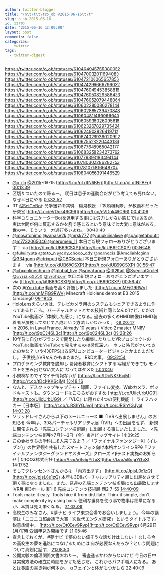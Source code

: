 ```yaml
---
author: twitter-blogger
title: "\n\t\t\t\t@o_ob @2015-06-16\t\t"
slug: o_ob-2015-06-16
id: 12793
date: '2015-06-16 12:00:00'
layout: post
comments: false
categories:
  - twitter
tags:
  - twitter-digest
---
```


https://twitter.com/o_ob/statuses/610464945755389952 https://twitter.com/o_ob/statuses/610470032011694080 https://twitter.com/o_ob/statuses/610472106065657856 https://twitter.com/o_ob/statuses/610474296666796032 https://twitter.com/o_ob/statuses/610476049453858816 https://twitter.com/o_ob/statuses/610476050829586433 https://twitter.com/o_ob/statuses/610476052079448064 https://twitter.com/o_ob/statuses/610602280086278144 https://twitter.com/o_ob/statuses/610602885739470848 https://twitter.com/o_ob/statuses/610604811466096640 https://twitter.com/o_ob/statuses/610605936026095616 https://twitter.com/o_ob/statuses/610623267829735424 https://twitter.com/o_ob/statuses/610624903826419712 https://twitter.com/o_ob/statuses/610674026936020992 https://twitter.com/o_ob/statuses/610675523220443136 https://twitter.com/o_ob/statuses/610677648965042177 https://twitter.com/o_ob/statuses/610683258234273792 https://twitter.com/o_ob/statuses/610779393183494144 https://twitter.com/o_ob/statuses/610780302286282753 https://twitter.com/o_ob/statuses/610781075816648704 https://twitter.com/o_ob/statuses/610804056391446529  

*   [@o_ob](https://twitter.com/o_ob) [@2015](https://twitter.com/2015)-06-15 [http://t.co/pLdtNRBFrj](http://t.co/pLdtNRBFrj) [00:12:39](https://twitter.com/o_ob/statuses/610464945755389952)
*   区切りついたので帰るー。 明日は息子の運動会だがどう考えても見れない。 なぜ平日にやる [00:32:52](https://twitter.com/o_ob/statuses/610470032011694080)
*   RT [@SciCoBot](https://twitter.com/SciCoBot): 光学迷彩を実現、稲見教授　「攻殻機動隊」が教養本だった研究室 [http://t.co/eVDok46C96](http://t.co/eVDok46C96) [00:41:06](https://twitter.com/o_ob/statuses/610472106065657856)
*   科学コミュニケーターBotを運用する事には労力しかない感じではあるが、 実は世間が何に反応するかを肌で感じるという意味では大変に意味がある。 世の中、そういう一方通行多いよね。 [00:49:49](https://twitter.com/o_ob/statuses/610474296666796032)
*   [@mosatonimo](https://twitter.com/mosatonimo) [@yanase2k](https://twitter.com/yanase2k) [@mrsk777](https://twitter.com/mrsk777) [@yuuukiiinalove](https://twitter.com/yuuukiiinalove) [@spaghetaboutit](https://twitter.com/spaghetaboutit) [@m7732065046](https://twitter.com/m7732065046) [@merumeru_11](https://twitter.com/merumeru_11) 本日ご新規フォローありがとうございます！ via [http://t.co/kiUB69CSXP](http://t.co/kiUB69CSXP) [00:56:46](https://twitter.com/o_ob/statuses/610476049453858816)
*   [@fukuiryuta](https://twitter.com/fukuiryuta) [@taito_n](https://twitter.com/taito_n) [@edy_choco_edy](https://twitter.com/edy_choco_edy) [@narnecis](https://twitter.com/narnecis) [@AmeliaMcginn](https://twitter.com/AmeliaMcginn) [@334gonn](https://twitter.com/334gonn) [@ctripputi](https://twitter.com/ctripputi) [@CBCSocial](https://twitter.com/CBCSocial) 本日ご新規フォローありがとうございます！ via [http://t.co/kiUB69CSXP](http://t.co/kiUB69CSXP) [00:56:47](https://twitter.com/o_ob/statuses/610476050829586433)
*   [@cbconlinechurch](https://twitter.com/cbconlinechurch) [@global_five](https://twitter.com/global_five) [@speakappa](https://twitter.com/speakappa) [@Itf2Kait](https://twitter.com/Itf2Kait) [@SvennaCirclet](https://twitter.com/SvennaCirclet) [@oyazi_q9550](https://twitter.com/oyazi_q9550) [@lvrohzum](https://twitter.com/lvrohzum) 本日ご新規フォローありがとうございます！ via [http://t.co/kiUB69CSXP](http://t.co/kiUB69CSXP) [00:56:47](https://twitter.com/o_ob/statuses/610476052079448064)
*   次の [@YouTube](https://twitter.com/YouTube) 動画を高く評価しました: [http://t.co/nnMFjG9RWv](http://t.co/nnMFjG9RWv) Minecraft Hololens demo at E3 2015 (amazing!) [09:18:22](https://twitter.com/o_ob/statuses/610602280086278144)
*   HoloLensえらいのは、テレビカメラ用のシステムもシェアできるように作ってあるところ。 バーチャルセットとかの技術と同じなんだけど、ただのYouTube動画が「体験した感じ」になる。過去の多くのHMD映像はHMD装着者が演技してあとで合成という方法しかなかった。 [09:20:47](https://twitter.com/o_ob/statuses/610602885739470848)
*   In 2006, in Laval France. Already 10 years / Video 2 master MNRV [http://t.co/t9pC246L3c](http://t.co/t9pC246L3c) [09:28:26](https://twitter.com/o_ob/statuses/610604811466096640)
*   10年前に自分がフランスで開発したり編集したりしたVRプロジェクトのYouTube動画をYouTubeで発見するのは感慨深い。 やっと時代がついてきたのかな？ いや400FPS出るGPUコンピュータービジョンとかまだまだだし。 子供視点VRなんかもまだまだ。 R&D大事。 [09:32:54](https://twitter.com/o_ob/statuses/610605936026095616)
*   プログラミング教育を脱却し 開発者教育にシフトする 写経ができても モノゴトを生み出せない大人に なってはダメだ [10:41:46](https://twitter.com/o_ob/statuses/610623267829735424)
*   小規模なのでイマイチ情報ないが [https://t.co/tDcNKK6cjM](https://t.co/tDcNKK6cjM) [10:48:16](https://twitter.com/o_ob/statuses/610624903826419712)
*   なんと、デスクトップキャプチャ・録画、ファイル変換、Webカメラ、ポッドキャストも。ダウンロードはこちらがおすすめ [http://t.co/UiicUrbUG9](http://t.co/UiicUrbUG9) ／『VLC』に隠れた4つの便利機能 ｜ ライフハッカー［日本版］ [http://t.co/rJRShYGJyq](http://t.co/rJRShYGJyq) [14:03:28](https://twitter.com/o_ob/statuses/610674026936020992)
*   ソリッドレイさんから以下のメールニュース ■「IVRへ出展しません」のお知らせ 今年は、3D&バーチャルリアリティ展「IVR」への出展をせず、 新規に開催される「先端コンテンツ技術展」に出展する事にいたしました。 <先端コンテンツ技術展>7月1～3日（金）東京ビッグサイト [14:09:25](https://twitter.com/o_ob/statuses/610675523220443136)
*   この会社うちの学科に求人来てるよ？／「ファイナルファンタジーXI（イレブン）」の世界観を共有したスマートフォン向け本格オンラインRPG『ファイナルファンタジーグランドマスターズ』クローズドβテスト実施のお知らせ | CROOZ株式会社 [http://t.co/xBeigYi3oX](http://t.co/xBeigYi3oX) [14:17:52](https://twitter.com/o_ob/statuses/610677648965042177)
*   そしてクレッセントさんからは 「両方出ます」 [http://t.co/JpjsL0e1zQ](http://t.co/JpjsL0e1zQ) 本年も3D&バーチャルリアリティ展に出展をさせて頂く事になりました。 また、翌週の先端コンテンツ技術展にも出展致します IVR展 東3ホール 東1-6 先端コンテンツ技術展 西2 7-56 [14:40:09](https://twitter.com/o_ob/statuses/610683258234273792)
*   Tools make it easy. Tools hide it from distillate. Think it simple, don't make complexity by using tools. 便利な道具を使う事で物事は簡単になるが、本質は見え辛くなる。 [21:02:09](https://twitter.com/o_ob/statuses/610779393183494144)
*   高校生のみなさん、#夢ナビ ライブ東京会場でお会いしましょう。 今年の講演は「ニコニコ超会議で大賞！次世代エンタメ研究」 というタイトルです。鋭意準備中。 [http://t.co/Ot0Eev9Ryp](http://t.co/Ot0Eev9Ryp) 6月29日(月)17時 受講申込み開始です [21:05:46](https://twitter.com/o_ob/statuses/610780302286282753)
*   宣言しておくが、 #夢ナビ で夢のない偉そうな話だけはしない！ むしろ今の高校生の夢を進路につなげるためには 何が必要なんだろか？という問題について真剣に話す。 [21:08:50](https://twitter.com/o_ob/statuses/610781075816648704)
*   公開実験の倫理関係文書おわりー。 審査通るかわからないけど 今日の日中は実験方法の確立に時間をかけた感じだ。 これからパワポ職人になる。 あとは英語の書き物が何本か。 カフェインと体がもつかしら [22:40:09](https://twitter.com/o_ob/statuses/610804056391446529)